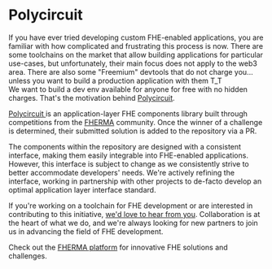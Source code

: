 # Polycircuit

If you have ever tried developing custom FHE-enabled applications, you are familiar with how complicated and frustrating this process is now. There are some toolchains on the market that allow building applications for particular use-cases, but unfortunately, their main focus does not apply to the web3 area. There are also some "Freemium" devtools that do not charge you... unless you want to build a production application with them T\_T\
We want to build a dev env available for anyone for free with no hidden charges. That's the motivation behind [Polycircuit](https://github.com/fairmath/polycircuit).

[Polycircuit ](https://github.com/fairmath/polycircuit)is an application-layer FHE components library built through competitions from the [FHERMA](overview/fherma.md) community. Once the winner of a challenge is determined, their submitted solution is added to the repository via a PR.

The components within the repository are designed with a consistent interface, making them easily integrable into FHE-enabled applications. However, this interface is subject to change as we consistently strive to better accommodate developers' needs. We're actively refining the interface, working in partnership with other projects to de-facto develop an optimal application layer interface standard.

If you're working on a toolchain for FHE development or are interested in contributing to this initiative, [we'd love to hear from you](https://discord.com/invite/NfhXwyr9M5). Collaboration is at the heart of what we do, and we're always looking for new partners to join us in advancing the field of FHE development.

Check out the [FHERMA platform](https://fherma.io) for innovative FHE solutions and challenges.
